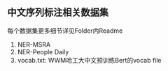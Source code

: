 ## 中文序列标注相关数据集

每个数据集更多细节详见Folder内Readme

1. NER-MSRA
2. NER-People Daily
3. vocab.txt: WWM哈工大中文预训练Bert的vocab file 
